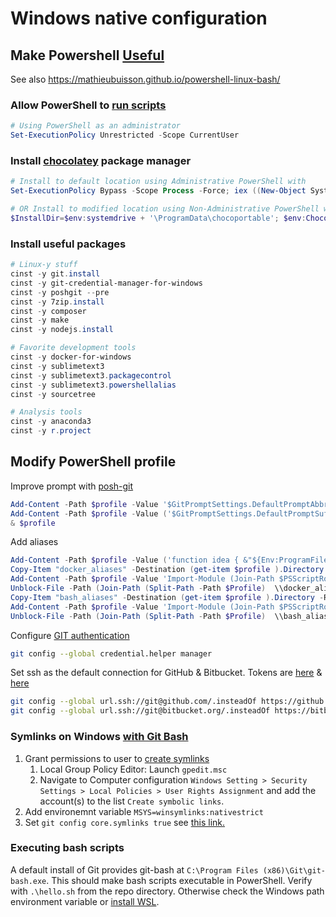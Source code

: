 # Windows native configuration

## Make Powershell [Useful](http://jbeckwith.com/2012/11/28/5-steps-to-a-better-windows-command-line/)  

See also https://mathieubuisson.github.io/powershell-linux-bash/

### Allow PowerShell to [run scripts](https://docs.microsoft.com/en-us/powershell/module/microsoft.powershell.security/set-executionpolicy?view=powershell-6)   

```Powershell
# Using PowerShell as an administrator
Set-ExecutionPolicy Unrestricted -Scope CurrentUser  
```

### Install [chocolatey](http://chocolatey.org/) package manager  

```powershell
# Install to default location using Administrative PowerShell with
Set-ExecutionPolicy Bypass -Scope Process -Force; iex ((New-Object System.Net.WebClient).DownloadString('https://chocolatey.org/install.ps1'))
```

```powershell
# OR Install to modified location using Non-Administrative PowerShell with this command
$InstallDir=$env:systemdrive + '\ProgramData\chocoportable'; $env:ChocolateyInstall="$InstallDir"; iex ((New-Object System.Net.WebClient).DownloadString('https://chocolatey.org/install.ps1'))
```

### Install useful packages  

```powershell
# Linux-y stuff  
cinst -y git.install  
cinst -y git-credential-manager-for-windows  
cinst -y poshgit --pre  
cinst -y 7zip.install  
cinst -y composer  
cinst -y make  
cinst -y nodejs.install  

# Favorite development tools  
cinst -y docker-for-windows  
cinst -y sublimetext3  
cinst -y sublimetext3.packagecontrol  
cinst -y sublimetext3.powershellalias  
cinst -y sourcetree  

# Analysis tools
cinst -y anaconda3  
cinst -y r.project  
```

## Modify PowerShell profile

Improve prompt with [posh-git](https://github.com/dahlbyk/posh-git/wiki/Customizing-Your-PowerShell-Prompt)

```powershell
Add-Content -Path $profile -Value '$GitPromptSettings.DefaultPromptAbbreviateHomeDirectory = $true'
Add-Content -Path $profile -Value ('$GitPromptSettings.DefaultPromptSuffix =' + "'" + '`n$(">" * ($nestedPromptLevel + 1))' + "'")
& $profile
```  

Add aliases

```powershell
Add-Content -Path $profile -Value ('function idea { &"${Env:ProgramFiles}\JetBrains\IntelliJ IDEA64*\bin\idea.exe" $args }')
Copy-Item "docker_aliases" -Destination (get-item $profile ).Directory  -Recurse
Add-Content -Path $profile -Value 'Import-Module (Join-Path $PSScriptRoot  \\docker_aliases\docker_aliases.psm1)'
Unblock-File -Path (Join-Path (Split-Path -Path $Profile)  \\docker_aliases\docker_aliases.psm1)
Copy-Item "bash_aliases" -Destination (get-item $profile ).Directory -Recurse
Add-Content -Path $profile -Value 'Import-Module (Join-Path $PSScriptRoot \\bash_aliases\bash_aliases.psm1)'
Unblock-File -Path (Join-Path (Split-Path -Path $Profile)  \\bash_aliases\bash_aliases.psm1)
```

Configure [GIT authentication](https://github.com/Microsoft/Git-Credential-Manager-for-Windows)  

```bash
git config --global credential.helper manager
```  

Set ssh as the default connection for GitHub & Bitbucket. Tokens are [here](https://help.github.com/articles/creating-a-personal-access-token-for-the-command-line/) & [here](https://confluence.atlassian.com/bitbucketserver/personal-access-tokens-939515499.html)

```bash
git config --global url.ssh://git@github.com/.insteadOf https://github.com/  
git config --global url.ssh://git@bitbucket.org/.insteadOf https://bitbucket.org/  
```

### Symlinks on Windows [with Git Bash](https://www.joshkel.com/2018/01/18/symlinks-in-windows/)

1. Grant permissions to user to [create symlinks](https://github.com/git-for-windows/git/wiki/Symbolic-Links#allowing-non-administrators-to-create-symbolic-links)  
    1. Local Group Policy Editor: Launch `gpedit.msc`
    1. Navigate to Computer configuration `Windows Setting > Security Settings > Local Policies > User Rights Assignment` and add the account(s) to the list `Create symbolic links`.
1. Add environemnt variable `MSYS=winsymlinks:nativestrict`  
1. Set `git config core.symlinks true` see [this link.](https://stackoverflow.com/questions/32847697/windows-specific-git-configuration-settings-where-are-they-set/32849199#32849199)  

### Executing bash scripts

A default install of Git provides git-bash at `C:\Program Files (x86)\Git\git-bash.exe`. This should make bash scripts executable in PowerShell. Verify with `.\hello.sh` from the repo directory. Otherwise check the Windows path environment variable or
[install WSL](https://www.howtogeek.com/261591/how-to-create-and-run-bash-shell-scripts-on-windows-10/).  
